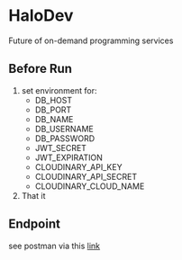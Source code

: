 # HaloDev

Future of on-demand programming services

## Before Run

1. set environment for:
    - DB_HOST
    - DB_PORT
    - DB_NAME
    - DB_USERNAME
    - DB_PASSWORD
    - JWT_SECRET
    - JWT_EXPIRATION
    - CLOUDINARY_API_KEY
    - CLOUDINARY_API_SECRET
    - CLOUDINARY_CLOUD_NAME
2. That it

## Endpoint

see postman via this [link](https://www.postman.com/dark-trinity-353543/workspace/enigma-levi-taichou/collection/14212009-4957b788-9a68-45cd-baea-a5ff001691cc?action=share&creator=14212009)